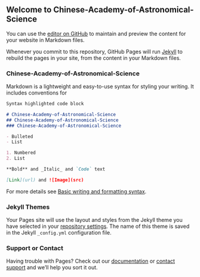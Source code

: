 ## Welcome to Chinese-Academy-of-Astronomical-Science

You can use the [editor on GitHub](https://github.com/Chinese-Academy-of-Astronomical-Science/Chinese-Academy-of-Astronomical-Science/edit/gh-pages/index.md) to maintain and preview the content for your website in Markdown files.

Whenever you commit to this repository, GitHub Pages will run [Jekyll](https://jekyllrb.com/) to rebuild the pages in your site, from the content in your Markdown files.

### Chinese-Academy-of-Astronomical-Science

Markdown is a lightweight and easy-to-use syntax for styling your writing. It includes conventions for

```markdown
Syntax highlighted code block

# Chinese-Academy-of-Astronomical-Science
## Chinese-Academy-of-Astronomical-Science
### Chinese-Academy-of-Astronomical-Science

- Bulleted
- List

1. Numbered
2. List

**Bold** and _Italic_ and `Code` text

[Link](url) and ![Image](src)
```

For more details see [Basic writing and formatting syntax](https://docs.github.com/en/github/writing-on-github/getting-started-with-writing-and-formatting-on-github/basic-writing-and-formatting-syntax).

### Jekyll Themes

Your Pages site will use the layout and styles from the Jekyll theme you have selected in your [repository settings](https://github.com/Chinese-Academy-of-Astronomical-Science/Chinese-Academy-of-Astronomical-Science/settings/pages). The name of this theme is saved in the Jekyll `_config.yml` configuration file.

### Support or Contact

Having trouble with Pages? Check out our [documentation](https://docs.github.com/categories/github-pages-basics/) or [contact support](https://support.github.com/contact) and we’ll help you sort it out.

